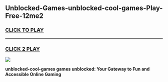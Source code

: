 
## Unblocked-Games-unblocked-cool-games-Play-Free-12me2
<h3>
<a href="https://premium76.site?title=unblocked-cool-games&ref=24M">CLICK TO PLAY</a></h3>
<hr>

<h3>
<a href="https://premium76.site?title=unblocked-cool-games&ref=24M">CLICK 2 PLAY</a>
  
</h3>

<a href="https://premium76.site?title=unblocked-cool-games&ref=24M"><img src="https://clearcache.store/games.png"></a>


**unblocked-cool-games games unblocked: Your Gateway to Fun and Accessible Online Gaming**
